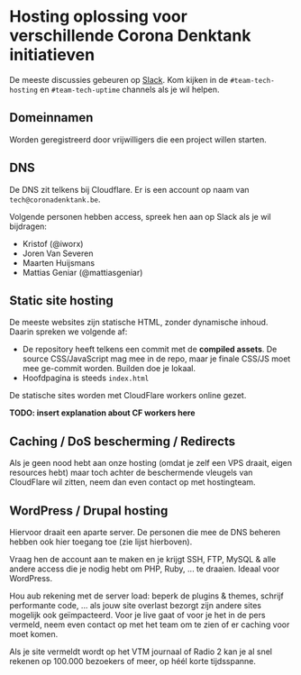 # Hosting oplossing voor verschillende Corona Denktank initiatieven

De meeste discussies gebeuren op [Slack](https://join.coronadenktank.be/). Kom kijken in de `#team-tech-hosting` en `#team-tech-uptime` channels als je wil helpen.

## Domeinnamen

Worden geregistreerd door vrijwilligers die een project willen starten.

## DNS

De DNS zit telkens bij Cloudflare. Er is een account op naam van `tech@coronadenktank.be`.

Volgende personen hebben access, spreek hen aan op Slack als je wil bijdragen:

- Kristof (@iworx)
- Joren Van Severen
- Maarten Huijsmans
- Mattias Geniar (@mattiasgeniar)

## Static site hosting

De meeste websites zijn statische HTML, zonder dynamische inhoud. Daarin spreken we volgende af:

- De repository heeft telkens een commit met de **compiled assets**. De source CSS/JavaScript mag mee in de repo, maar je finale CSS/JS moet mee ge-commit worden. Builden doe je lokaal.
- Hoofdpagina is steeds `index.html`

De statische sites worden met CloudFlare workers online gezet.

**TODO: insert explanation about CF workers here**

## Caching / DoS bescherming / Redirects

Als je geen nood hebt aan onze hosting (omdat je zelf een VPS draait, eigen resources hebt) maar toch achter de beschermende vleugels van CloudFlare wil zitten, neem dan even contact op met hostingteam. 

## WordPress / Drupal hosting

Hiervoor draait een aparte server. De personen die mee de DNS beheren hebben ook hier toegang toe (zie lijst hierboven).

Vraag hen de account aan te maken en je krijgt SSH, FTP, MySQL & alle andere access die je nodig hebt om PHP, Ruby, ... te draaien. Ideaal voor WordPress.

Hou aub rekening met de server load: beperk de plugins & themes, schrijf performante code, ... als jouw site overlast bezorgt zijn andere sites mogelijk ook geïmpacteerd. Voor je live gaat of voor je het in de pers vermeld, neem even contact op met het team om te zien of er caching voor moet komen.

Als je site vermeldt wordt op het VTM journaal of Radio 2 kan je al snel rekenen op 100.000 bezoekers of meer, op héél korte tijdsspanne.
